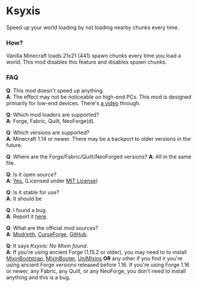 # Ksyxis

Speed up your world loading by not loading nearby chunks every time.

### How?
Vanilla Minecraft loads 21x21 (441) spawn chunks every time you load a world. This mod disables this feature and disables spawn chunks.

### FAQ

**Q**: This mod doesn't speed up anything.  
**A**: The effect may not be noticeable on high-end PCs. This mod is designed primarily for low-end devices. There's [a video](https://www.youtube.com/watch?v=PXWdDoVU1C4) through.

**Q**: Which mod loaders are supported?  
**A**: Forge, Fabric, Quilt, NeoForge(d).

**Q**: Which versions are supported?  
**A**: Minecraft 1.14 or newer. There may be a backport to older versions in the future.

**Q**: Where are the Forge/Fabric/Quilt/NeoForged versions?
**A**: All in the same file.

**Q**: Is it open source?  
**A**: [Yes.](https://github.com/VidTu/Ksyxis) (Licensed under [MIT License](https://github.com/VidTu/Ksyxis/blob/main/LICENSE))

**Q**: Is it stable for use?  
**A**: It should be

**Q**: I found a bug.  
**A**: Report it [here](https://github.com/VidTu/Ksyxis/issues).

**Q**: What are the official mod sources?  
**A**: [Modrinth](https://modrinth.com/mod/ksyxis), [CurseForge](https://www.curseforge.com/minecraft/mc-mods/ksyxis), [GitHub](https://github.com/VidTu/Ksyxis).

**Q**: It says *Ksyxis: No Mixin found*.  
**A**: If you're using ancient Forge (1.15.2 or older), you may need to to install [MixinBootstrap](https://modrinth.com/mod/mixinbootstrap), [MixinBooter](https://modrinth.com/mod/mixinbooter), [UniMixins](https://modrinth.com/mod/unimixins) **OR** any other if you find it you're using ancient Forge versions released before 1.16. If you're using Forge 1.16 or newer, any Fabric, any Quilt, or any NeoForge, you don't need to install anything and this is a bug.